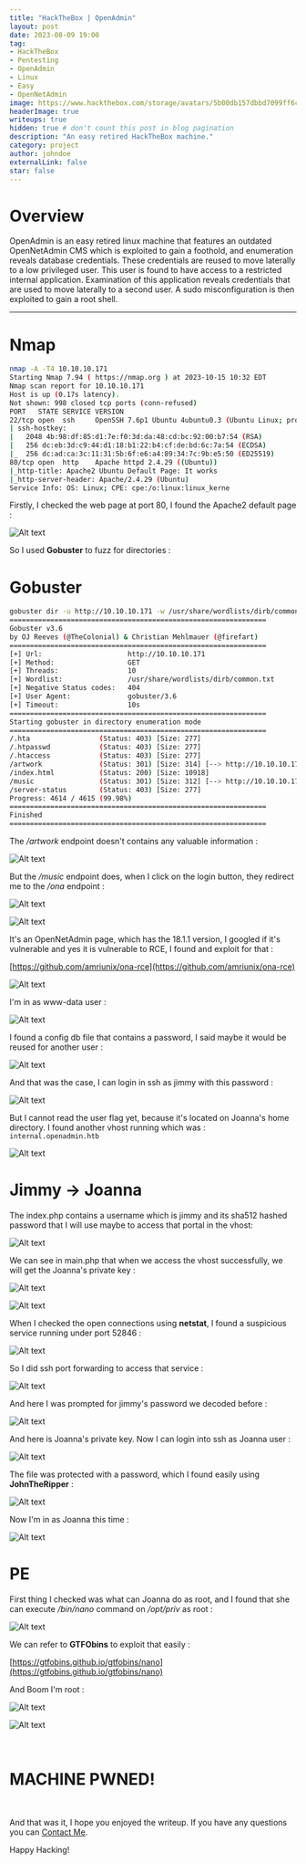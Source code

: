 ```yaml
---
title: "HackTheBox | OpenAdmin"
layout: post
date: 2023-08-09 19:00
tag: 
- HackTheBox
- Pentesting
- OpenAdmin
- Linux
- Easy
- OpenNetAdmin
image: https://www.hackthebox.com/storage/avatars/5b00db157dbbd7099ff6c0ef10f910ea.png
headerImage: true
writeups: true
hidden: true # don't count this post in blog pagination
description: "An easy retired HackTheBox machine."
category: project
author: johndoe
externalLink: false
star: false
---
```


# Overview

OpenAdmin is an easy retired linux machine that features an outdated OpenNetAdmin CMS which is exploited to gain a foothold, and enumeration reveals database credentials. These credentials are reused to move laterally to a low privileged user. This user is found to have access to a restricted internal application. Examination of this application reveals credentials that are used to move laterally to a second user. A sudo misconfiguration is then exploited to gain a root shell.

---

# Nmap

```bash
nmap -A -T4 10.10.10.171  
Starting Nmap 7.94 ( https://nmap.org ) at 2023-10-15 10:32 EDT
Nmap scan report for 10.10.10.171
Host is up (0.17s latency).
Not shown: 998 closed tcp ports (conn-refused)
PORT   STATE SERVICE VERSION
22/tcp open  ssh     OpenSSH 7.6p1 Ubuntu 4ubuntu0.3 (Ubuntu Linux; protocol 2.0)
| ssh-hostkey: 
|   2048 4b:98:df:85:d1:7e:f0:3d:da:48:cd:bc:92:00:b7:54 (RSA)
|   256 dc:eb:3d:c9:44:d1:18:b1:22:b4:cf:de:bd:6c:7a:54 (ECDSA)
|_  256 dc:ad:ca:3c:11:31:5b:6f:e6:a4:89:34:7c:9b:e5:50 (ED25519)
80/tcp open  http    Apache httpd 2.4.29 ((Ubuntu))
|_http-title: Apache2 Ubuntu Default Page: It works
|_http-server-header: Apache/2.4.29 (Ubuntu)
Service Info: OS: Linux; CPE: cpe:/o:linux:linux_kerne
```

Firstly, I checked the web page at port 80, I found the Apache2 default page :

![Alt text](<../../../assets/images/HTBPics/Pasted image 20231015160143.png>)

So I used **Gobuster** to fuzz for directories :

# Gobuster

```bash
gobuster dir -u http://10.10.10.171 -w /usr/share/wordlists/dirb/common.txt
===============================================================
Gobuster v3.6
by OJ Reeves (@TheColonial) & Christian Mehlmauer (@firefart)
===============================================================
[+] Url:                     http://10.10.10.171
[+] Method:                  GET
[+] Threads:                 10
[+] Wordlist:                /usr/share/wordlists/dirb/common.txt
[+] Negative Status codes:   404
[+] User Agent:              gobuster/3.6
[+] Timeout:                 10s
===============================================================
Starting gobuster in directory enumeration mode
===============================================================
/.hta                 (Status: 403) [Size: 277]
/.htpasswd            (Status: 403) [Size: 277]
/.htaccess            (Status: 403) [Size: 277]
/artwork              (Status: 301) [Size: 314] [--> http://10.10.10.171/artwork/]
/index.html           (Status: 200) [Size: 10918]
/music                (Status: 301) [Size: 312] [--> http://10.10.10.171/music/]
/server-status        (Status: 403) [Size: 277]
Progress: 4614 / 4615 (99.98%)
===============================================================
Finished
===============================================================
```

The */artwork* endpoint doesn't contains any valuable information :

![Alt text](<../../../assets/images/HTBPics/Pasted image 20231015160212.png>)

But the */music* endpoint does, when I click on the login button, they redirect me to the */ona* endpoint :

![Alt text](<../../../assets/images/HTBPics/Pasted image 20231015161036.png>)

![Alt text](<../../../assets/images/HTBPics/Pasted image 20231015160918.png>)

It's an OpenNetAdmin page, which has the 18.1.1 version, I googled if it's vulnerable and yes it is vulnerable to RCE, I found and exploit for that :

[https://github.com/amriunix/ona-rce](https://github.com/amriunix/ona-rce)

![Alt text](<../../../assets/images/HTBPics/Pasted image 20231015161133.png>)

I'm in as www-data user :

![Alt text](<../../../assets/images/HTBPics/Pasted image 20231015161204.png>)

I found a config db file that contains a password, I said maybe it would be reused for another user :

![Alt text](<../../../assets/images/HTBPics/Pasted image 20231015162917.png>)

And that was the case, I can login in ssh as jimmy with this password :

![Alt text](<../../../assets/images/HTBPics/Pasted image 20231015162854.png>)

But I cannot read the user flag yet, because it's located on Joanna's home directory.
I found another vhost running which was :  `internal.openadmin.htb`

![Alt text](<../../../assets/images/HTBPics/Pasted image 20231015163433.png>)

# Jimmy -> Joanna

The index.php contains a username which is jimmy and its sha512 hashed password that I will use maybe to access that portal in the vhost:

![Alt text](<../../../assets/images/HTBPics/Pasted image 20231015163407.png>)

We can see in main.php that when we access the vhost successfully, we will get the Joanna's private key :

![Alt text](<../../../assets/images/HTBPics/Pasted image 20231015164553.png>)

![Alt text](<../../../assets/images/HTBPics/Pasted image 20231015163349.png>)

When I checked the open connections using **netstat**, I found a suspicious service running under port 52846 :

![Alt text](<../../../assets/images/HTBPics/Pasted image 20231015164324.png>)

So I did ssh port forwarding to access that service :

![Alt text](<../../../assets/images/HTBPics/Pasted image 20231015164310.png>)

And here I was prompted for jimmy's password we decoded before :

![Alt text](<../../../assets/images/HTBPics/Pasted image 20231015164229.png>)

And here is Joanna's private key. Now I can login into ssh as Joanna user :

![Alt text](<../../../assets/images/HTBPics/Pasted image 20231015164243.png>)

The file was protected with a password, which I found easily using **JohnTheRipper** :

![Alt text](<../../../assets/images/HTBPics/Pasted image 20231015164457.png>)

Now I'm in as Joanna this time :

![Alt text](<../../../assets/images/HTBPics/Pasted image 20231015164720.png>)

# PE

First thing I checked was what can Joanna do as root, and I found that she can execute */bin/nano* command on */opt/priv* as root :

![Alt text](<../../../assets/images/HTBPics/Pasted image 20231015165116.png>)

We can refer to **GTFObins** to exploit that easily :

[https://gtfobins.github.io/gtfobins/nano](https://gtfobins.github.io/gtfobins/nano)

And Boom I'm root :

![Alt text](<../../../assets/images/HTBPics/Pasted image 20231015165014.png>)

![Alt text](<../../../assets/images/HTBPics/Pasted image 20231015165315.png>)

<br/>

# MACHINE PWNED!

<br/>

And that was it, I hope you enjoyed the writeup. If you have any questions you can [Contact Me](https://www.linkedin.com/in/hichamouardi).

<p>Happy Hacking!</p>